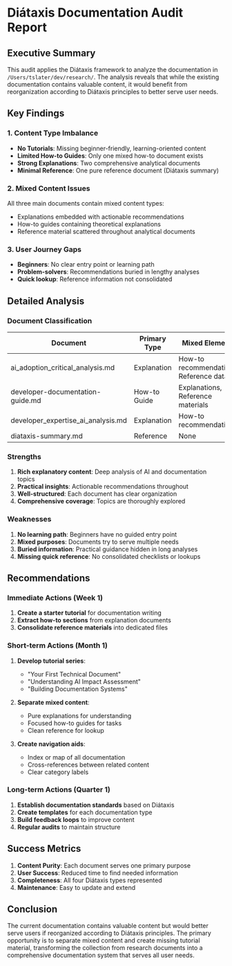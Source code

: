 # Diátaxis Documentation Audit Report

## Executive Summary

This audit applies the Diátaxis framework to analyze the documentation in `/Users/tslater/dev/research/`. The analysis reveals that while the existing documentation contains valuable content, it would benefit from reorganization according to Diátaxis principles to better serve user needs.

## Key Findings

### 1. Content Type Imbalance

- **No Tutorials**: Missing beginner-friendly, learning-oriented content
- **Limited How-to Guides**: Only one mixed how-to document exists
- **Strong Explanations**: Two comprehensive analytical documents
- **Minimal Reference**: One pure reference document (Diátaxis summary)

### 2. Mixed Content Issues

All three main documents contain mixed content types:

- Explanations embedded with actionable recommendations
- How-to guides containing theoretical explanations
- Reference material scattered throughout analytical documents

### 3. User Journey Gaps

- **Beginners**: No clear entry point or learning path
- **Problem-solvers**: Recommendations buried in lengthy analyses
- **Quick lookup**: Reference information not consolidated

## Detailed Analysis

### Document Classification

| Document | Primary Type | Mixed Elements | Diátaxis Fit |
|----------|-------------|----------------|--------------|
| ai_adoption_critical_analysis.md | Explanation | How-to recommendations, Reference data | 70% |
| developer-documentation-guide.md | How-to Guide | Explanations, Reference materials | 60% |
| developer_expertise_ai_analysis.md | Explanation | How-to recommendations | 80% |
| diataxis-summary.md | Reference | None | 100% |

### Strengths

1. **Rich explanatory content**: Deep analysis of AI and documentation topics
2. **Practical insights**: Actionable recommendations throughout
3. **Well-structured**: Each document has clear organization
4. **Comprehensive coverage**: Topics are thoroughly explored

### Weaknesses

1. **No learning path**: Beginners have no guided entry point
2. **Mixed purposes**: Documents try to serve multiple needs
3. **Buried information**: Practical guidance hidden in long analyses
4. **Missing quick reference**: No consolidated checklists or lookups

## Recommendations

### Immediate Actions (Week 1)

1. **Create a starter tutorial** for documentation writing
2. **Extract how-to sections** from explanation documents
3. **Consolidate reference materials** into dedicated files

### Short-term Actions (Month 1)

1. **Develop tutorial series**:
   - "Your First Technical Document"
   - "Understanding AI Impact Assessment"
   - "Building Documentation Systems"

2. **Separate mixed content**:
   - Pure explanations for understanding
   - Focused how-to guides for tasks
   - Clean reference for lookup

3. **Create navigation aids**:
   - Index or map of all documentation
   - Cross-references between related content
   - Clear category labels

### Long-term Actions (Quarter 1)

1. **Establish documentation standards** based on Diátaxis
2. **Create templates** for each documentation type
3. **Build feedback loops** to improve content
4. **Regular audits** to maintain structure

## Success Metrics

1. **Content Purity**: Each document serves one primary purpose
2. **User Success**: Reduced time to find needed information
3. **Completeness**: All four Diátaxis types represented
4. **Maintenance**: Easy to update and extend

## Conclusion

The current documentation contains valuable content but would better serve users if reorganized according to Diátaxis principles. The primary opportunity is to separate mixed content and create missing tutorial material, transforming the collection from research documents into a comprehensive documentation system that serves all user needs.
